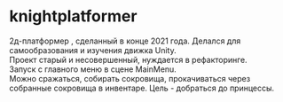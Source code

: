 # knightplatformer
2д-платформер , сделанный в конце 2021 года. Делался для самообразования и изучения движка Unity.<br/>
Проект старый и несовершенный, нуждается в рефакторинге.<br/>
Запуск с главного меню в сцене MainMenu.<br/>
Можно сражаться, собирать сокровища, прокачиваться через собранные сокровища в инвентаре. Цель - добраться до принцессы.
